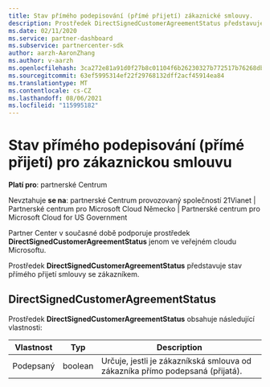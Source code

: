 ```yaml
---
title: Stav přímého podepisování (přímé přijetí) zákaznické smlouvy.
description: Prostředek DirectSignedCustomerAgreementStatus představuje stav přímého podepisování (přímé přijetí) zákaznické smlouvy.
ms.date: 02/11/2020
ms.service: partner-dashboard
ms.subservice: partnercenter-sdk
author: aarzh-AaronZhang
ms.author: v-aarzh
ms.openlocfilehash: 3ca272e81a91d0f27b8c01104f6b26230327b772517b76268dbfc5014830b915
ms.sourcegitcommit: 63ef5995314ef22f29768132dff2acf45914ea84
ms.translationtype: MT
ms.contentlocale: cs-CZ
ms.lasthandoff: 08/06/2021
ms.locfileid: "115995182"
---
```

# <a name="direct-signing-direct-acceptance-status-of-a-customer-agreement"></a>Stav přímého podepisování (přímé přijetí) pro zákaznickou smlouvu

**Platí pro**: partnerské Centrum

Nevztahuje **se na**: partnerské Centrum provozovaný společností 21Vianet | Partnerské centrum pro Microsoft Cloud Německo | Partnerské centrum pro Microsoft Cloud for US Government

Partner Center v současné době podporuje prostředek **DirectSignedCustomerAgreementStatus** jenom ve veřejném cloudu Microsoftu.

Prostředek **DirectSignedCustomerAgreementStatus** představuje stav přímého přijetí smlouvy se zákazníkem.

## <a name="directsignedcustomeragreementstatus"></a>DirectSignedCustomerAgreementStatus

Prostředek **DirectSignedCustomerAgreementStatus** obsahuje následující vlastnosti:

| Vlastnost       | Typ   | Description                                                                                               |
|----------------|--------|-----------------------------------------------------------------------------------------------------------|
| Podepsaný | boolean | Určuje, jestli je zákazníkská smlouva od zákazníka přímo podepsaná (přijatá). |
